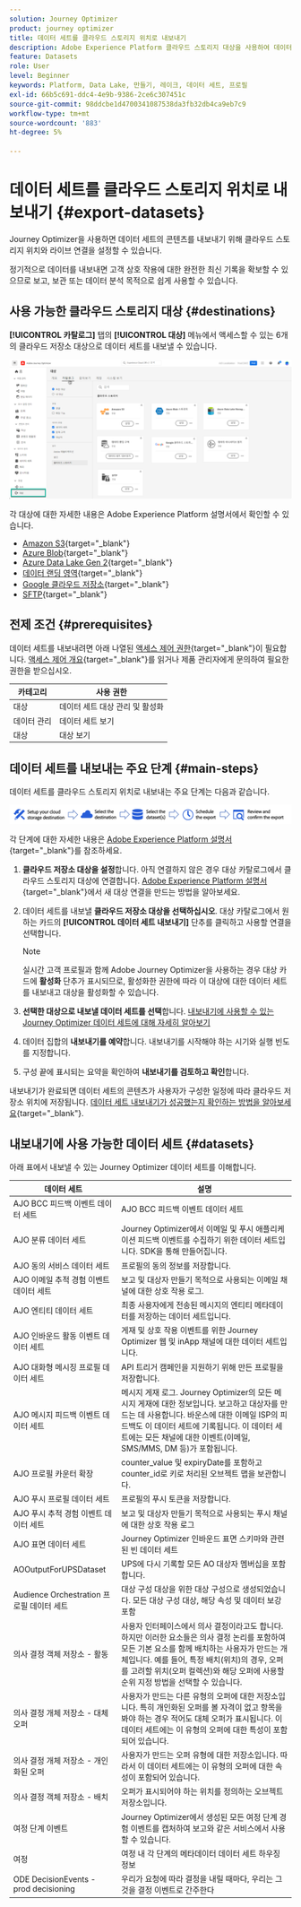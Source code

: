 ```yaml
---
solution: Journey Optimizer
product: journey optimizer
title: 데이터 세트를 클라우드 스토리지 위치로 내보내기
description: Adobe Experience Platform 클라우드 스토리지 대상을 사용하여 데이터 세트를 내보내는 방법을 알아봅니다.
feature: Datasets
role: User
level: Beginner
keywords: Platform, Data Lake, 만들기, 레이크, 데이터 세트, 프로필
exl-id: 66b5c691-ddc4-4e9b-9386-2ce6c307451c
source-git-commit: 98ddcbe1d4700341087538da3fb32db4ca9eb7c9
workflow-type: tm+mt
source-wordcount: '883'
ht-degree: 5%

---
```


# 데이터 세트를 클라우드 스토리지 위치로 내보내기 {#export-datasets}

Journey Optimizer을 사용하면 데이터 세트의 콘텐츠를 내보내기 위해 클라우드 스토리지 위치와 라이브 연결을 설정할 수 있습니다.

정기적으로 데이터를 내보내면 고객 상호 작용에 대한 완전한 최신 기록을 확보할 수 있으므로 보고, 보관 또는 데이터 분석 목적으로 쉽게 사용할 수 있습니다.

## 사용 가능한 클라우드 스토리지 대상 {#destinations}

**[!UICONTROL 카탈로그]** 탭의 **[!UICONTROL 대상]** 메뉴에서 액세스할 수 있는 6개의 클라우드 저장소 대상으로 데이터 세트를 내보낼 수 있습니다.

![](assets/dataset-export-setup.png)

각 대상에 대한 자세한 내용은 Adobe Experience Platform 설명서에서 확인할 수 있습니다.

* [Amazon S3](https://experienceleague.adobe.com/docs/experience-platform/destinations/catalog/cloud-storage/amazon-s3.html?lang=ko){target="_blank"}
* [Azure Blob](https://experienceleague.adobe.com/docs/experience-platform/destinations/catalog/cloud-storage/azure-blob.html?lang=ko){target="_blank"}
* [Azure Data Lake Gen 2](https://experienceleague.adobe.com/docs/experience-platform/destinations/catalog/cloud-storage/adls-gen2.html?lang=ko){target="_blank"}
* [데이터 랜딩 영역](https://experienceleague.adobe.com/docs/experience-platform/destinations/catalog/cloud-storage/data-landing-zone.html?lang=ko){target="_blank"}
* [Google 클라우드 저장소](https://experienceleague.adobe.com/docs/experience-platform/destinations/catalog/cloud-storage/google-cloud-storage.html?lang=ko){target="_blank"}
* [SFTP](https://experienceleague.adobe.com/docs/experience-platform/destinations/catalog/cloud-storage/sftp.html?lang=ko){target="_blank"}


## 전제 조건 {#prerequisites}

데이터 세트를 내보내려면 아래 나열된 [액세스 제어 권한](https://experienceleague.adobe.com/docs/experience-platform/access-control/home.html?lang=ko#permissions){target="_blank"}이 필요합니다. [액세스 제어 개요](https://experienceleague.adobe.com/docs/experience-platform/access-control/ui/overview.html?lang=ko){target="_blank"}를 읽거나 제품 관리자에게 문의하여 필요한 권한을 받으십시오.

| 카테고리 | 사용 권한 |
|--|--|
| 대상 | 데이터 세트 대상 관리 및 활성화 |
| 데이터 관리 | 데이터 세트 보기 |
| 대상 | 대상 보기 |

## 데이터 세트를 내보내는 주요 단계 {#main-steps}

데이터 세트를 클라우드 스토리지 위치로 내보내는 주요 단계는 다음과 같습니다.

![](assets/dataset-export-process.png)

각 단계에 대한 자세한 내용은 [Adobe Experience Platform 설명서](https://experienceleague.adobe.com/docs/experience-platform/destinations/ui/activate/export-datasets.html?lang=ko){target="_blank"}를 참조하세요.

1. **클라우드 저장소 대상을 설정**&#x200B;합니다. 아직 연결하지 않은 경우 대상 카탈로그에서 클라우드 스토리지 대상에 연결합니다. [Adobe Experience Platform 설명서](https://experienceleague.adobe.com/docs/experience-platform/destinations/ui/connect-destination.html?lang=ko#setup){target="_blank"}에서 새 대상 연결을 만드는 방법을 알아보세요.

   <!--![](assets/dataset-export-setup.png)-->

1. 데이터 세트를 내보낼 **클라우드 저장소 대상을 선택하십시오**. 대상 카탈로그에서 원하는 카드의 **[!UICONTROL 데이터 세트 내보내기]** 단추를 클릭하고 사용할 연결을 선택합니다.

   <!--![](assets/dataset-export-destination.png)-->

   >[!NOTE]
   >
   >실시간 고객 프로필과 함께 Adobe Journey Optimizer을 사용하는 경우 대상 카드에 **활성화** 단추가 표시되므로, 활성화한 권한에 따라 이 대상에 대한 데이터 세트를 내보내고 대상을 활성화할 수 있습니다.

1. **선택한 대상으로 내보낼 데이터 세트를 선택**&#x200B;합니다. [내보내기에 사용할 수 있는 Journey Optimizer 데이터 세트에 대해 자세히 알아보기](#datasets)

   <!--![](assets/dataset-export-dataset-selection.png)-->

1. 데이터 집합의 **내보내기를 예약**&#x200B;합니다. 내보내기를 시작해야 하는 시기와 실행 빈도를 지정합니다.

   <!--![](assets/dataset-export-schedule.png)-->

1. 구성 끝에 표시되는 요약을 확인하여 **내보내기를 검토하고 확인**&#x200B;합니다.

   <!--![](assets/dataset-export-review.png)-->

내보내기가 완료되면 데이터 세트의 콘텐츠가 사용자가 구성한 일정에 따라 클라우드 저장소 위치에 저장됩니다. [데이터 세트 내보내기가 성공했는지 확인하는 방법을 알아보세요](https://experienceleague.adobe.com/docs/experience-platform/destinations/ui/activate/export-datasets.html?lang=ko#verify){target="_blank"}.

## 내보내기에 사용 가능한 데이터 세트 {#datasets}

아래 표에서 내보낼 수 있는 Journey Optimizer 데이터 세트를 이해합니다.

| 데이터 세트 | 설명 |
| ------- | ------- | 
| AJO BCC 피드백 이벤트 데이터 세트 | AJO BCC 피드백 이벤트 데이터 세트 |
| AJO 분류 데이터 세트 | Journey Optimizer에서 이메일 및 푸시 애플리케이션 피드백 이벤트를 수집하기 위한 데이터 세트입니다. SDK을 통해 만들어집니다. |
| AJO 동의 서비스 데이터 세트 | 프로필의 동의 정보를 저장합니다. |
| AJO 이메일 추적 경험 이벤트 데이터 세트 | 보고 및 대상자 만들기 목적으로 사용되는 이메일 채널에 대한 상호 작용 로그.  |
| AJO 엔티티 데이터 세트 | 최종 사용자에게 전송된 메시지의 엔티티 메타데이터를 저장하는 데이터 세트입니다.  |
| AJO 인바운드 활동 이벤트 데이터 세트 | 게재 및 상호 작용 이벤트를 위한 Journey Optimizer 웹 및 inApp 채널에 대한 데이터 세트입니다. |
| AJO 대화형 메시징 프로필 데이터 세트 | API 트리거 캠페인을 지원하기 위해 만든 프로필을 저장합니다. |
| AJO 메시지 피드백 이벤트 데이터 세트 | 메시지 게재 로그. Journey Optimizer의 모든 메시지 게재에 대한 정보입니다. 보고하고 대상자를 만드는 데 사용합니다. 바운스에 대한 이메일 ISP의 피드백도 이 데이터 세트에 기록됩니다. 이 데이터 세트에는 모든 채널에 대한 이벤트(이메일, SMS/MMS, DM 등)가 포함됩니다. |
| AJO 프로필 카운터 확장 | counter_value 및 expiryDate를 포함하고 counter_id로 키로 처리된 오브젝트 맵을 보관합니다. |
| AJO 푸시 프로필 데이터 세트 | 프로필의 푸시 토큰을 저장합니다. |
| AJO 푸시 추적 경험 이벤트 데이터 세트 | 보고 및 대상자 만들기 목적으로 사용되는 푸시 채널에 대한 상호 작용 로그  |
| AJO 표면 데이터 세트 | Journey Optimizer 인바운드 표면 스키마와 관련된 빈 데이터 세트 |
| AOOutputForUPSDataset | UPS에 다시 기록할 모든 AO 대상자 멤버십을 포함합니다. |
| Audience Orchestration 프로필 데이터 세트 | 대상 구성 대상을 위한 대상 구성으로 생성되었습니다. 모든 대상 구성 대상, 해당 속성 및 데이터 보강 포함 |
| 의사 결정 객체 저장소 - 활동 | 사용자 인터페이스에서 의사 결정이라고도 합니다. 하지만 이러한 요소들은 의사 결정 논리를 포함하여 모든 기본 요소를 함께 배치하는 사용자가 만드는 개체입니다. 예를 들어, 특정 배치(위치)의 경우, 오퍼를 고려할 위치(오퍼 컬렉션)와 해당 오퍼에 사용할 순위 지정 방법을 선택할 수 있습니다. |
| 의사 결정 개체 저장소 - 대체 오퍼 | 사용자가 만드는 다른 유형의 오퍼에 대한 저장소입니다. 특히 개인화된 오퍼를 볼 자격이 없고 항목을 봐야 하는 경우 적어도 대체 오퍼가 표시됩니다. 이 데이터 세트에는 이 유형의 오퍼에 대한 특성이 포함되어 있습니다. |
| 의사 결정 개체 저장소 - 개인화된 오퍼 | 사용자가 만드는 오퍼 유형에 대한 저장소입니다. 따라서 이 데이터 세트에는 이 유형의 오퍼에 대한 속성이 포함되어 있습니다. |
| 의사 결정 객체 저장소 - 배치 | 오퍼가 표시되어야 하는 위치를 정의하는 오브젝트 저장소입니다. |
| 여정 단계 이벤트 | Journey Optimizer에서 생성된 모든 여정 단계 경험 이벤트를 캡처하여 보고와 같은 서비스에서 사용할 수 있습니다. |
| 여정 | 여정 내 각 단계의 메타데이터 데이터 세트 하우징 정보 |
| ODE DecisionEvents - prod decisioning | 우리가 요청에 따라 결정을 내릴 때마다, 우리는 그것을 결정 이벤트로 간주한다 |